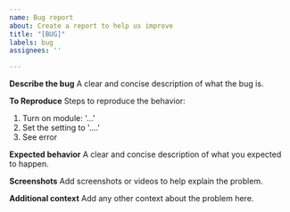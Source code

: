 ```yaml
---
name: Bug report
about: Create a report to help us improve
title: "[BUG]"
labels: bug
assignees: ''

---
```


**Describe the bug**
A clear and concise description of what the bug is.

**To Reproduce**
Steps to reproduce the behavior:
1. Turn on module: '...'
2. Set the setting to '....'
3. See error

**Expected behavior**
A clear and concise description of what you expected to happen.

**Screenshots**
Add screenshots or videos to help explain the problem.

**Additional context**
Add any other context about the problem here.
